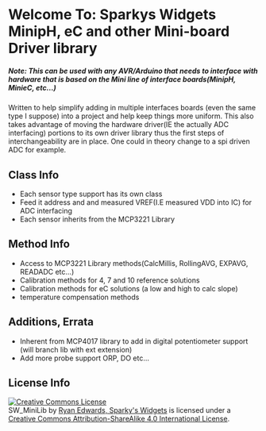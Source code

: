 Welcome To: Sparkys Widgets MinipH, eC and other Mini-board Driver library
================================


##### Note: This can be used with any AVR/Arduino that needs to interface with hardware that is based on the Mini line of interface boards(MinipH, MinieC, etc...)

Written to help simplify adding in multiple interfaces boards (even the same type I suppose) into a project and help keep things more uniform. This also takes advantage of moving the hardware driver(IE the actually ADC interfacing) portions to its own driver library thus the first steps of interchangeability are in place. One could in theory change to a spi driven ADC for example.

Class Info
-------------------------

- Each sensor type support has its own class
- Feed it address and and measured VREF(I.E measured VDD into IC) for ADC interfacing
- Each sensor inherits from the MCP3221 Library 


Method Info
-------------------------

- Access to MCP3221 Library methods(CalcMillis, RollingAVG, EXPAVG, READADC etc...)
- Calibration methods for 4, 7 and 10 reference solutions
- Calibration methods for eC solutions (a low and high to calc slope)
- temperature compensation methods

Additions, Errata
-------------------------

- Inherent from MCP4017 library to add in digital potentiometer support (will branch lib with ext extension)
- Add more probe support ORP, DO etc...


License Info
-------------------------

<a rel="license" href="http://creativecommons.org/licenses/by-sa/4.0/"><img alt="Creative Commons License" style="border-width:0" src="https://i.creativecommons.org/l/by-sa/4.0/88x31.png" /></a><br /><span xmlns:dct="http://purl.org/dc/terms/" property="dct:title">SW_MiniLib</span> by <a xmlns:cc="http://creativecommons.org/ns#" href="http://www.sparkyswidgets.com/" property="cc:attributionName" rel="cc:attributionURL">Ryan Edwards, Sparky's Widgets</a> is licensed under a <a rel="license" href="http://creativecommons.org/licenses/by-sa/4.0/">Creative Commons Attribution-ShareAlike 4.0 International License</a>.